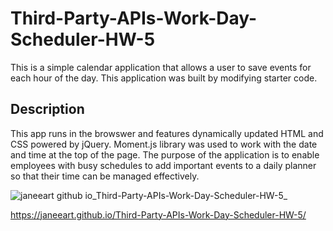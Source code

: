 # Third-Party-APIs-Work-Day-Scheduler-HW-5

This is a simple calendar application that allows a user to save events for each hour of the day. This application was built by modifying starter code. 

## Description 

This app runs in the browswer and features dynamically updated HTML and CSS powered by jQuery. Moment.js library was used to work with the date and time at the top of the page. The purpose of the application is to enable employees with busy schedules to add important events to a daily planner so that their time can be managed effectively. 

![janeeart github io_Third-Party-APIs-Work-Day-Scheduler-HW-5_](https://user-images.githubusercontent.com/78391244/112342142-9b5d7900-8c87-11eb-8055-4f4c66032dbe.png)

https://janeeart.github.io/Third-Party-APIs-Work-Day-Scheduler-HW-5/